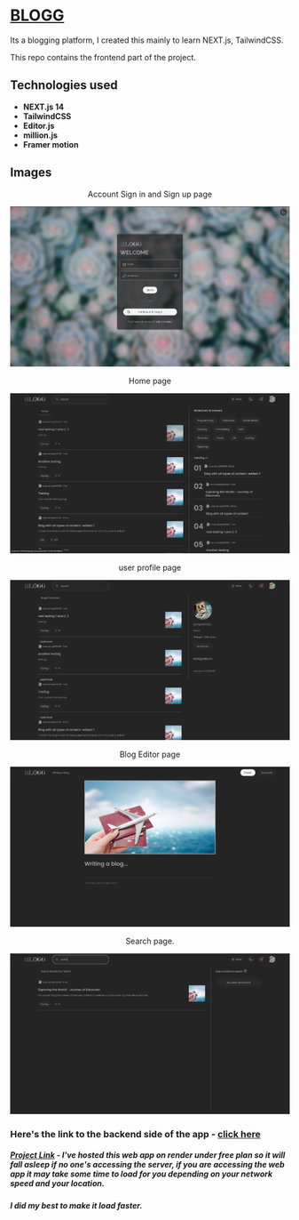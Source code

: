 # [BLOGG](https://bloom-blogging.onrender.com)

Its a blogging platform, I created this mainly to learn NEXT.js, TailwindCSS.

This repo contains the frontend part of the project.

## Technologies used

- **NEXT.js 14**
- **TailwindCSS**
- **Editor.js**
- **million.js**
- **Framer motion**

## Images

<center>Account Sign in and Sign up page</center>

![Image](./markdownImages/bb_acc.png)

<center>Home page</center>

![Image](./markdownImages/bb_home.png)

<center>user profile page</center>

![Image](./markdownImages/bb_up.png)

<center>Blog Editor page</center>

![Image](./markdownImages/bb_wri.png)

<center>Search page.</center>

![Image](./markdownImages/bb_s.png)

### Here's the link to the backend side of the app - [click here](https://github.com/gurusaranm0025/bloom-blogging-backend)

##### [Project Link](https://bloom-blogging.onrender.com) - I've hosted this web app on render under free plan so it will fall asleep if no one's accessing the server, if you are accessing the web app it may take some time to load for you depending on your network speed and your location.

##### I did my best to make it load faster.
